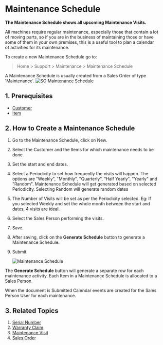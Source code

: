 <!-- add-breadcrumbs -->
# Maintenance Schedule

**The Maintenance Schedule shows all upcoming Maintenance Visits.**

All machines require regular maintenance, especially those that contain a lot
of moving parts, so if you are in the business of maintaining those or have
some of them in your own premises, this is a useful tool to plan a calendar of
activities for its maintenance.

To create a new Maintenance Schedule go to:

> Home > Support > Maintenance > Maintenance Schedule

A Maintenance Schedule is usually created from a Sales Order of type 'Maintenance'.
![SO Maintenance Schedule](/docs/v12/assets/img/support/so-maintenance-schedule.png)

## 1. Prerequisites
* [Customer](/docs/v12/user/manual/en/CRM/customer)
* [Item](/docs/v12/user/manual/en/stock/item)

## 2. How to Create a Maintenance Schedule
1. Go to the Maintenance Schedule, click on New.
1. Select the Customer and the Items for which maintenance needs to be done.
1. Set the start and end dates.
1. Select a Periodicity to set how frequently the visits will happen. The options are "Weekly", "Monthly", "Quarterly", "Half Yearly", "Yearly" and "Random". Maintenance Schedule will get generated based on selected Periodicity. Selecting Random will generate random dates
1. The Number of Visits will be set as per the Periodicity selected. Eg: If you selected Weekly and set the whole month between the start and dates, 4 visits are ideal.
1. Select the Sales Person performing the visits.
1. Save.
1. After saving, click on the **Generate Schedule** button to generate a Maintenance Schedule.
1. Submit.

    <img class="screenshot" alt="Maintenance Schedule" src="{{docs_base_url}}/assets/img/support/maintenance-schedule-1.png">

The **Generate Schedule** button will generate a separate row for each maintenance activity. Each Item in a Maintenance Schedule is allocated to a Sales Person.

When the document is Submitted Calendar events are created for the Sales Person User for each maintenance.

## 3. Related Topics
1. [Serial Number](/docs/v12/user/manual/en/stock/serial-no)
1. [Warranty Claim](/docs/v12/user/manual/en/support/warranty-claim)
1. [Maintenance Visit](/docs/v12/user/manual/en/support/maintenance-visit)
1. [Sales Order](/docs/v12/user/manual/en/selling/sales-order)
